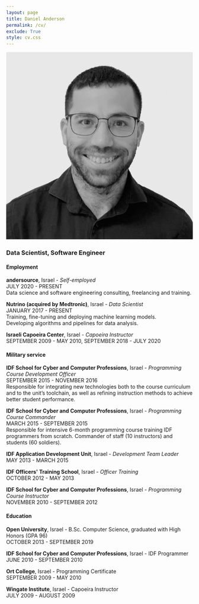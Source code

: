 ```yaml
---
layout: page
title: Daniel Anderson
permalink: /cv/
exclude: True
style: cv.css
---
```

<p class="img-container">
	<img src="/assets/cv/daniel.png">
</p>

### Data Scientist, Software Engineer

#### Employment
**andersource**, Israel - _Self-employed_  
JULY 2020 - PRESENT  
Data science and software engineering consulting, freelancing and training.

**Nutrino (acquired by Medtronic)**, Israel - _Data Scientist_  
JANUARY 2017 - PRESENT    
Training, fine-tuning and deploying machine learning models.  
Developing algorithms and pipelines for data analysis.  

**Israeli Capoeira Center**, Israel - _Capoeira Instructor_  
SEPTEMBER 2009 - MAY 2010, SEPTEMBER 2018 - JULY 2020  

#### Military service
**IDF School for Cyber and Computer Professions**, Israel - _Programming Course Development Officer_  
SEPTEMBER 2015 - NOVEMBER 2016  
Responsible for integrating new technologies both to the course curriculum and to the unit’s toolchain, as well as refining instruction methods to achieve better student performance.

**IDF School for Cyber and Computer Professions**, Israel - _Programming Course Commander_  
MARCH 2015 - SEPTEMBER 2015  
Responsible for intensive 6-month programming course training IDF programmers from scratch.
Commander of staff (10 instructors) and students (60 soldiers).

**IDF Application Development Unit**, Israel - _Development Team Leader_  
MAY 2013 - MARCH 2015  

**IDF Officers' Training School**, Israel - _Officer Training_  
OCTOBER 2012 - MAY 2013

**IDF School for Cyber and Computer Professions**, Israel - _Programming Course Instructor_  
NOVEMBER 2010 - SEPTEMBER 2012


#### Education
**Open University**, Israel - B.Sc. Computer Science, graduated with High Honors (GPA 96)  
OCTOBER 2013 - SEPTEMBER 2019

**IDF School for Cyber and Computer Professions**, Israel - IDF Programmer  
JUNE 2010 - SEPTEMBER 2010

**Ort College**, Israel - Programming Certificate  
SEPTEMBER 2009 - MAY 2010

**Wingate Institute**, Israel - Capoeira Instructor  
JULY 2009 - AUGUST 2009
